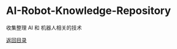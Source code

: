 # AI-Robot-Knowledge-Repository
收集整理 AI 和 机器人相关的技术


<a href="https://github.com/liqi-c/AI-Robot-Knowledge-Repository">返回目录</a>
